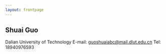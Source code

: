 ```yaml
---
layout: frontpage
---
```


## Shuai Guo

Dalian University of Technology
E-mail: guoshuaiabc@mail.dlut.edu.cn
Tel: 18940976593
